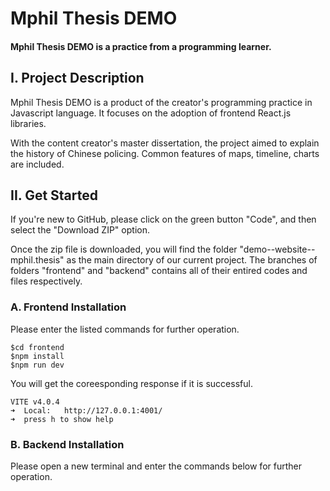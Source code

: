 # Mphil Thesis DEMO

#### Mphil Thesis DEMO is a practice from a programming learner. 


## I.  Project Description

Mphil Thesis DEMO is a product of the creator's programming practice in Javascript language.  It focuses on the adoption of frontend React.js libraries.

With the content creator's master dissertation, the project aimed to explain the history of Chinese policing.  Common features of maps, timeline, charts are included.


## II.  Get Started

If you're new to GitHub, please click on the green button "Code", and then select the "Download ZIP" option.

Once the zip file is downloaded, you will find the folder "demo--website--mphil.thesis" as the main directory of our current project. The branches of folders "frontend" and "backend" contains all of their entired codes and files respectively.


### A. Frontend Installation

Please enter the listed commands for further operation.
```
$cd frontend
$npm install
$npm run dev
```
You will get the coreesponding response if it is successful.
```
VITE v4.0.4  
➜  Local:   http://127.0.0.1:4001/
➜  press h to show help
```


### B. Backend Installation

Please open a new terminal and enter the commands below for further operation.
```



